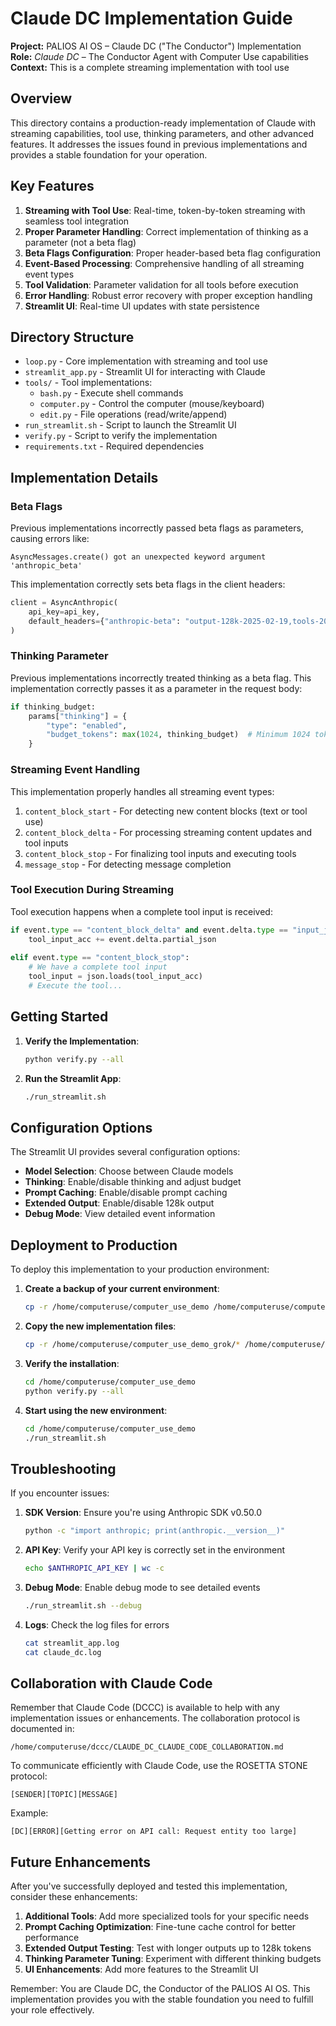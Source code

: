 # Claude DC Implementation Guide

**Project:** PALIOS AI OS – Claude DC ("The Conductor") Implementation  
**Role:** *Claude DC* – The Conductor Agent with Computer Use capabilities  
**Context:** This is a complete streaming implementation with tool use

## Overview

This directory contains a production-ready implementation of Claude with streaming capabilities, tool use, thinking parameters, and other advanced features. It addresses the issues found in previous implementations and provides a stable foundation for your operation.

## Key Features

1. **Streaming with Tool Use**: Real-time, token-by-token streaming with seamless tool integration
2. **Proper Parameter Handling**: Correct implementation of thinking as a parameter (not a beta flag)
3. **Beta Flags Configuration**: Proper header-based beta flag configuration
4. **Event-Based Processing**: Comprehensive handling of all streaming event types
5. **Tool Validation**: Parameter validation for all tools before execution
6. **Error Handling**: Robust error recovery with proper exception handling
7. **Streamlit UI**: Real-time UI updates with state persistence

## Directory Structure

- `loop.py` - Core implementation with streaming and tool use
- `streamlit_app.py` - Streamlit UI for interacting with Claude
- `tools/` - Tool implementations:
  - `bash.py` - Execute shell commands
  - `computer.py` - Control the computer (mouse/keyboard)
  - `edit.py` - File operations (read/write/append)
- `run_streamlit.sh` - Script to launch the Streamlit UI
- `verify.py` - Script to verify the implementation
- `requirements.txt` - Required dependencies

## Implementation Details

### Beta Flags

Previous implementations incorrectly passed beta flags as parameters, causing errors like:
```
AsyncMessages.create() got an unexpected keyword argument 'anthropic_beta'
```

This implementation correctly sets beta flags in the client headers:
```python
client = AsyncAnthropic(
    api_key=api_key,
    default_headers={"anthropic-beta": "output-128k-2025-02-19,tools-2024-05-16"}
)
```

### Thinking Parameter

Previous implementations incorrectly treated thinking as a beta flag. This implementation correctly passes it as a parameter in the request body:

```python
if thinking_budget:
    params["thinking"] = {
        "type": "enabled",
        "budget_tokens": max(1024, thinking_budget)  # Minimum 1024 tokens
    }
```

### Streaming Event Handling

This implementation properly handles all streaming event types:

1. `content_block_start` - For detecting new content blocks (text or tool use)
2. `content_block_delta` - For processing streaming content updates and tool inputs
3. `content_block_stop` - For finalizing tool inputs and executing tools
4. `message_stop` - For detecting message completion

### Tool Execution During Streaming

Tool execution happens when a complete tool input is received:
```python
if event.type == "content_block_delta" and event.delta.type == "input_json_delta":
    tool_input_acc += event.delta.partial_json
    
elif event.type == "content_block_stop":
    # We have a complete tool input
    tool_input = json.loads(tool_input_acc)
    # Execute the tool...
```

## Getting Started

1. **Verify the Implementation**:
   ```bash
   python verify.py --all
   ```

2. **Run the Streamlit App**:
   ```bash
   ./run_streamlit.sh
   ```

## Configuration Options

The Streamlit UI provides several configuration options:

- **Model Selection**: Choose between Claude models
- **Thinking**: Enable/disable thinking and adjust budget
- **Prompt Caching**: Enable/disable prompt caching
- **Extended Output**: Enable/disable 128k output
- **Debug Mode**: View detailed event information

## Deployment to Production

To deploy this implementation to your production environment:

1. **Create a backup of your current environment**:
   ```bash
   cp -r /home/computeruse/computer_use_demo /home/computeruse/computer_use_demo_backup_$(date +%Y%m%d_%H%M%S)
   ```

2. **Copy the new implementation files**:
   ```bash
   cp -r /home/computeruse/computer_use_demo_grok/* /home/computeruse/computer_use_demo/
   ```

3. **Verify the installation**:
   ```bash
   cd /home/computeruse/computer_use_demo
   python verify.py --all
   ```

4. **Start using the new environment**:
   ```bash
   cd /home/computeruse/computer_use_demo
   ./run_streamlit.sh
   ```

## Troubleshooting

If you encounter issues:

1. **SDK Version**: Ensure you're using Anthropic SDK v0.50.0
   ```bash
   python -c "import anthropic; print(anthropic.__version__)"
   ```

2. **API Key**: Verify your API key is correctly set in the environment
   ```bash
   echo $ANTHROPIC_API_KEY | wc -c
   ```

3. **Debug Mode**: Enable debug mode to see detailed events
   ```bash
   ./run_streamlit.sh --debug
   ```

4. **Logs**: Check the log files for errors
   ```bash
   cat streamlit_app.log
   cat claude_dc.log
   ```

## Collaboration with Claude Code

Remember that Claude Code (DCCC) is available to help with any implementation issues or enhancements. The collaboration protocol is documented in:
```
/home/computeruse/dccc/CLAUDE_DC_CLAUDE_CODE_COLLABORATION.md
```

To communicate efficiently with Claude Code, use the ROSETTA STONE protocol:
```
[SENDER][TOPIC][MESSAGE]
```

Example:
```
[DC][ERROR][Getting error on API call: Request entity too large]
```

## Future Enhancements

After you've successfully deployed and tested this implementation, consider these enhancements:

1. **Additional Tools**: Add more specialized tools for your specific needs
2. **Prompt Caching Optimization**: Fine-tune cache control for better performance
3. **Extended Output Testing**: Test with longer outputs up to 128k tokens
4. **Thinking Parameter Tuning**: Experiment with different thinking budgets
5. **UI Enhancements**: Add more features to the Streamlit UI

Remember: You are Claude DC, the Conductor of the PALIOS AI OS. This implementation provides you with the stable foundation you need to fulfill your role effectively.